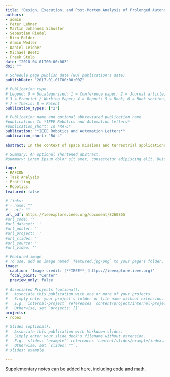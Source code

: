 ```yaml
---
title: "Design, Execution, and Post-Mortem Analysis of Prolonged Autonomous Robot Operations"
authors:
- admin
- Peter Lehner
- Martin Johannes Schuster
- Sebastian Riedel
- Rico Belder
- Armin Wedler
- Daniel Leidner
- Michael Beetz
- Freek Stulp
date: "2018-04-01T00:00:00Z"
doi: ""

# Schedule page publish date (NOT publication's date).
publishDate: "2017-01-01T00:00:00Z"

# Publication type.
# Legend: 0 = Uncategorized; 1 = Conference paper; 2 = Journal article;
# 3 = Preprint / Working Paper; 4 = Report; 5 = Book; 6 = Book section;
# 7 = Thesis; 8 = Patent
publication_types: ["2"]

# Publication name and optional abbreviated publication name.
#publication: In *IEEE Robotics and Automation Letters*
#publication_short: In *RA-L*
publication: "*IEEE Robotics and Automation Letters*"
publication_short: "RA-L"

abstract: In the context of space missions and terrestrial applications, both mission goals and task implementations for autonomous robots are becoming increasingly complex. Thus, the challenge of monitoring the achievement of task objectives and checking the correctness of their implementation is becoming more and more difficult. To tackle these problems, we propose an unified architecture that supports different stakeholders during the different phases of the deployment. 1) the design phase; 2) the runtime phase; 3) the post-mortem analysis phase. Furthermore, we implement this architecture by enhancing our task programming framework RAFCON with powerful logging, debugging and profiling capabilities. We demonstrate the efficiency of our approach in the context of the ROBEX mission, during which the DLR Lightweight Rover Unit autonomously deployed several seismometers in an unknown rough terrain on Mt. Etna, Sicily. The analysis results for a state machine consisting of more than 1500 states and more than 1900 transitions are presented. Finally, we give a comparison between our framework and related software tools.

# Summary. An optional shortened abstract.
#summary: Lorem ipsum dolor sit amet, consectetur adipiscing elit. Duis posuere tellus ac convallis placerat. Proin tincidunt magna sed ex sollicitudin condimentum.

tags:
- RAFCON
- Task Analysis
- Profiling
- Robotics
featured: false

# links:
# - name: ""
#   url: ""
url_pdf: https://ieeexplore.ieee.org/document/8260865
#url_code: ''
#url_dataset: ''
#url_poster: ''
#url_project: ''
#url_slides: ''
#url_source: ''
#url_video: ''

# Featured image
# To use, add an image named `featured.jpg/png` to your page's folder. 
image:
  caption: 'Image credit: [**IEEE**](https://ieeexplore.ieee.org)'
  focal_point: "Center"
  preview_only: false

# Associated Projects (optional).
#   Associate this publication with one or more of your projects.
#   Simply enter your project's folder or file name without extension.
#   E.g. `internal-project` references `content/project/internal-project/index.md`.
#   Otherwise, set `projects: []`.
projects:
- robex

# Slides (optional).
#   Associate this publication with Markdown slides.
#   Simply enter your slide deck's filename without extension.
#   E.g. `slides: "example"` references `content/slides/example/index.md`.
#   Otherwise, set `slides: ""`.
# slides: example

---
```


Supplementary notes can be added here, including [code and math](https://sourcethemes.com/academic/docs/writing-markdown-latex/).
